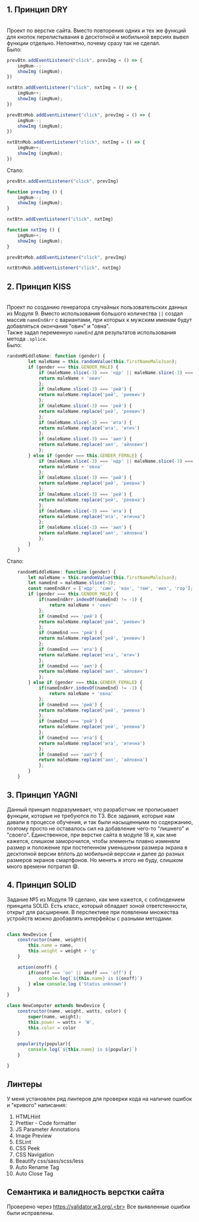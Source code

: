 ## 1. Принцип DRY

<br>Проект по верстке сайта. Вместо повторения одних и тех же функций для кнопок перелистывания в десктопной и мобильной версиях вывел функции отдельно. Непонятно, почему сразу так не сделал. <br>Было:

``` js
prevBtn.addEventListener("click", prevImg = () => {
    imgNum--;
    showImg (imgNum);
})

nxtBtn.addEventListener("click", nxtImg = () => {
    imgNum++;
    showImg (imgNum);
})

prevBtnMob.addEventListener("click", prevImg = () => {
    imgNum--;
    showImg (imgNum);
})

nxtBtnMob.addEventListener("click", nxtImg = () => {
    imgNum++;
    showImg (imgNum);
})
```
Стало:
``` js
prevBtn.addEventListener("click", prevImg)

function prevImg () {
    imgNum--;
    showImg (imgNum);
}

nxtBtn.addEventListener("click", nxtImg)

function nxtImg () {
    imgNum++;
    showImg (imgNum);
}

prevBtnMob.addEventListener("click", prevImg)

nxtBtnMob.addEventListener("click", nxtImg)
```


## 2. Принцип KISS

<br>Проект по созданию генератора случайных пользовательских данных из Модуля 9. Вместо использования большого количества `||` создал массив `nameEndArr` с вариантами, при которых к мужским именам будут добавляться окончания "ович" и "овна". <br>Также задал переменную `nameEnd` для результатов использования метода `.splice`. <br>Было:

``` js
randomMiddleName: function (gender) {
        let maleName = this.randomValue(this.firstNameMaleJson);
        if (gender === this.GENDER_MALE) {
            if (maleName.slice(-3) === 'ндр' || maleName.slice(-3) === 'сим' || maleName.slice(-3) === 'ван' || maleName.slice(-3) === 'тем' || maleName.slice(-3) === 'иил' || maleName.slice(-3) === 'гор') {
            return maleName + 'ович'        
            };
            if (maleName.slice(-3) === 'рий') {
            return maleName.replace('рий', 'риевич')
            };
            if (maleName.slice(-3) === 'рей') {
            return maleName.replace('рей', 'реевич')
            };
            if (maleName.slice(-3) === 'ита') {
            return maleName.replace('ита', 'итич')
            };
            if (maleName.slice(-3) === 'аил') {
            return maleName.replace('аил', 'айлович')
            };
        } else if (gender === this.GENDER_FEMALE) {
            if (maleName.slice(-3) === 'ндр' || maleName.slice(-3) === 'сим' || maleName.slice(-3) === 'ван' || maleName.slice(-3) === 'тем' || maleName.slice(-3) === 'иил' || maleName.slice(-3) === 'гор') {
            return maleName + 'овна'        
            };
            if (maleName.slice(-3) === 'рий') {
            return maleName.replace('рий', 'риевна')
            };
            if (maleName.slice(-3) === 'рей') {
            return maleName.replace('рей', 'реевна')
            };
            if (maleName.slice(-3) === 'ита') {
            return maleName.replace('ита', 'итична')
            };
            if (maleName.slice(-3) === 'аил') {
            return maleName.replace('аил', 'айловна')
            };
        }
    }
```
Стало:

``` js
    randomMiddleName: function (gender) {
        let maleName = this.randomValue(this.firstNameMaleJson);
        let nameEnd = maleName.slice(-3);
        const nameEndArr = ['ндр', 'сим', 'ван', 'тем', 'иил', 'гор'];
        if (gender === this.GENDER_MALE) {
            if(nameEndArr.indexOf(nameEnd) != -1) {
                return maleName + 'ович'
            };
            if (nameEnd === 'рий') {
            return maleName.replace('рий', 'риевич')
            };
            if (nameEnd === 'рей') {
            return maleName.replace('рей', 'реевич')
            };
            if (nameEnd === 'ита') {
            return maleName.replace('ита', 'итич')
            };
            if (nameEnd === 'аил') {
            return maleName.replace('аил', 'айлович')
            };
        } else if (gender === this.GENDER_FEMALE) {
            if(nameEndArr.indexOf(nameEnd) != -1) {
                return maleName + 'овна'
            };
            if (nameEnd === 'рий') {
            return maleName.replace('рий', 'риевна')
            };
            if (nameEnd === 'рей') {
            return maleName.replace('рей', 'реевна')
            };
            if (nameEnd === 'ита') {
            return maleName.replace('ита', 'итична')
            };
            if (nameEnd === 'аил') {
            return maleName.replace('аил', 'айловна')
            };
        }
    }
```


## 3. Принцип YAGNI

Данный принцип подразумевает, что разработчик не прописывает функции, которые не требуются по ТЗ. Все задания, которые нам давали в процессе обучения, и так были насыщенными по содержанию, поэтому просто не оставалось сил на добавление чего-то "лишнего" и "своего". Единственное, при верстке сайта в модуле 18 я, как мне кажется, слишком заморочился, чтобы элементы плавно изменяли размер и положение при постепенном уменьшении размера экрана в десктопной версии вплоть до мобильной верссии и далее до разных размеров экранов смартфонов. Но менять я этого не буду, слишком много времени потратил 😄. 

## 4. Принцип SOLID

Задание №5 из Модуля 19 сделано, как мне кажется, с соблюдением принципа SOLID. Есть класс, который обладает зоной ответстенности, открыт для расширения. В перспективе при появлении множества устройств можно дообавлять интерфейсы с разными методами.

``` js

class NewDevice {
    constructor(name, weight){
        this.name = name,
        this.weight = weight + 'g'
    }

    action(onoff) {
        if(onoff === 'on' || onoff === 'off') {
            console.log(`${this.name} is ${onoff}`)
        } else console.log ('Status unknown')
    }
}

class NewComputer extends NewDevice {
    constructor(name, weight, watts, color) {
        super(name, weight);
        this.power = watts + 'W',
        this.color = color
    }

    popularity(popular){
        console.log(`${this.name} is ${popular}`)
    } 

}
```

## Линтеры

У меня установлен ряд линтеров для проверки кода на наличие ошибок и "кривого" написания:
1. HTMLHint
2. Prettier - Code formatter
3. JS Parameter Annotations
4. Image Preview 
5. ESLint
6. CSS Peek
7. CSS Navigation
8. Beautify css/sass/scss/less
9. Auto Rename Tag
10. Auto Close Tag

## Семантика и валидность верстки сайта

Проверено через https://validator.w3.org/.<br> Все выявленные ошибки были исправлены.
